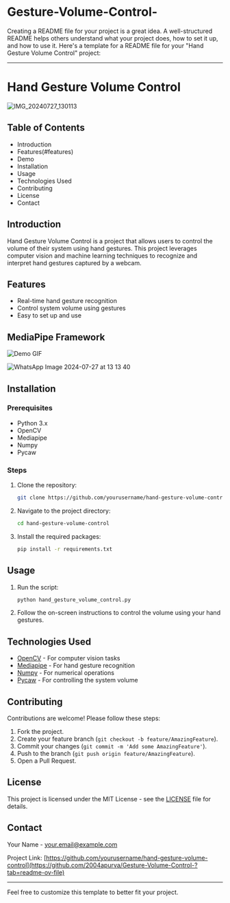 # Gesture-Volume-Control-

Creating a README file for your project is a great idea. A well-structured README helps others understand what your project does, how to set it up, and how to use it. Here's a template for a README file for your "Hand Gesture Volume Control" project:

---

# Hand Gesture Volume Control

![IMG_20240727_130113](https://github.com/user-attachments/assets/6f30fe28-d414-4d93-9e8a-65e53b61173c)

## Table of Contents
- Introduction
- Features(#features)
- Demo
- Installation
- Usage
- Technologies Used
- Contributing
- License
- Contact

## Introduction
Hand Gesture Volume Control is a project that allows users to control the volume of their system using hand gestures. This project leverages computer vision and machine learning techniques to recognize and interpret hand gestures captured by a webcam.

## Features
- Real-time hand gesture recognition
- Control system volume using gestures
- Easy to set up and use

## MediaPipe Framework


![Demo GIF](path/to/your/demo.gif)

![WhatsApp Image 2024-07-27 at 13 13 40](https://github.com/user-attachments/assets/6dba9945-f8bd-44b5-bc6c-15f4f1e3a99a)



## Installation

### Prerequisites
- Python 3.x
- OpenCV
- Mediapipe
- Numpy
- Pycaw

### Steps
1. Clone the repository:
    ```sh
    git clone https://github.com/yourusername/hand-gesture-volume-control.git
    ```
2. Navigate to the project directory:
    ```sh
    cd hand-gesture-volume-control
    ```
3. Install the required packages:
    ```sh
    pip install -r requirements.txt
    ```

## Usage
1. Run the script:
    ```sh
    python hand_gesture_volume_control.py
    ```
2. Follow the on-screen instructions to control the volume using your hand gestures.

## Technologies Used
- [OpenCV](https://opencv.org/) - For computer vision tasks
- [Mediapipe](https://mediapipe.dev/) - For hand gesture recognition
- [Numpy](https://numpy.org/) - For numerical operations
- [Pycaw](https://github.com/AndreMiras/pycaw) - For controlling the system volume

## Contributing
Contributions are welcome! Please follow these steps:
1. Fork the project.
2. Create your feature branch (`git checkout -b feature/AmazingFeature`).
3. Commit your changes (`git commit -m 'Add some AmazingFeature'`).
4. Push to the branch (`git push origin feature/AmazingFeature`).
5. Open a Pull Request.

## License
This project is licensed under the MIT License - see the [LICENSE](LICENSE) file for details.

## Contact
Your Name - [your.email@example.com](mailto:your.email@example.com)

Project Link: [https://github.com/yourusername/hand-gesture-volume-control](https://github.com/2004apurva/Gesture-Volume-Control-?tab=readme-ov-file)

---

Feel free to customize this template to better fit your project.
